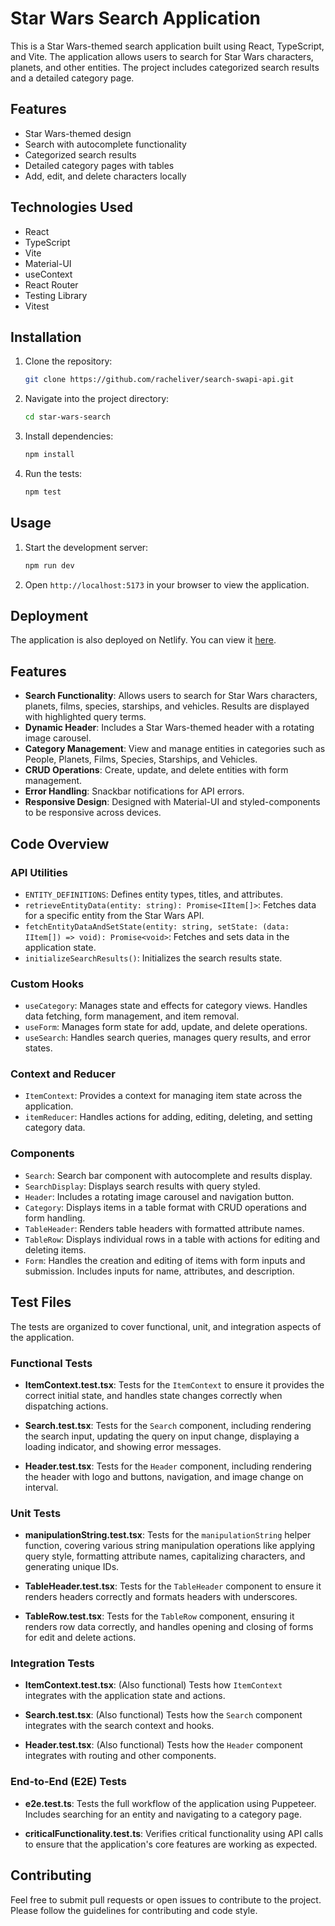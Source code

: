 # Star Wars Search Application

This is a Star Wars-themed search application built using React, TypeScript, and Vite. The application allows users to search for Star Wars characters, planets, and other entities. The project includes categorized search results and a detailed category page.

## Features

- Star Wars-themed design
- Search with autocomplete functionality
- Categorized search results
- Detailed category pages with tables
- Add, edit, and delete characters locally

## Technologies Used

- React
- TypeScript
- Vite
- Material-UI
- useContext
- React Router
- Testing Library
- Vitest

## Installation
1. Clone the repository:
    ```bash
    git clone https://github.com/racheliver/search-swapi-api.git
    ```
2. Navigate into the project directory:
    ```bash
    cd star-wars-search
    ```
3. Install dependencies:
    ```bash
    npm install
    ```
4. Run the tests:
    ```bash
    npm test
    ```

## Usage
1. Start the development server:
    ```bash
    npm run dev
    ```
2. Open `http://localhost:5173` in your browser to view the application.

## Deployment
The application is also deployed on Netlify. You can view it [here](https://star-wars-search-fans.netlify.app/).

## Features
- **Search Functionality**: Allows users to search for Star Wars characters, planets, films, species, starships, and vehicles. Results are displayed with highlighted query terms.
- **Dynamic Header**: Includes a Star Wars-themed header with a rotating image carousel.
- **Category Management**: View and manage entities in categories such as People, Planets, Films, Species, Starships, and Vehicles.
- **CRUD Operations**: Create, update, and delete entities with form management.
- **Error Handling**: Snackbar notifications for API errors.
- **Responsive Design**: Designed with Material-UI and styled-components to be responsive across devices.

## Code Overview

### API Utilities
- `ENTITY_DEFINITIONS`: Defines entity types, titles, and attributes.
- `retrieveEntityData(entity: string): Promise<IItem[]>`: Fetches data for a specific entity from the Star Wars API.
- `fetchEntityDataAndSetState(entity: string, setState: (data: IItem[]) => void): Promise<void>`: Fetches and sets data in the application state.
- `initializeSearchResults()`: Initializes the search results state.

### Custom Hooks
- `useCategory`: Manages state and effects for category views. Handles data fetching, form management, and item removal.
- `useForm`: Manages form state for add, update, and delete operations.
- `useSearch`: Handles search queries, manages query results, and error states.

### Context and Reducer
- `ItemContext`: Provides a context for managing item state across the application.
- `itemReducer`: Handles actions for adding, editing, deleting, and setting category data.

### Components
- `Search`: Search bar component with autocomplete and results display.
- `SearchDisplay`: Displays search results with query styled.
- `Header`: Includes a rotating image carousel and navigation button.
- `Category`: Displays items in a table format with CRUD operations and form handling.
- `TableHeader`: Renders table headers with formatted attribute names.
- `TableRow`: Displays individual rows in a table with actions for editing and deleting items.
- `Form`: Handles the creation and editing of items with form inputs and submission. Includes inputs for name, attributes, and description.

## Test Files

The tests are organized to cover functional, unit, and integration aspects of the application.

### Functional Tests

- **ItemContext.test.tsx**: Tests for the `ItemContext` to ensure it provides the correct initial state, and handles state changes correctly when dispatching actions.

- **Search.test.tsx**: Tests for the `Search` component, including rendering the search input, updating the query on input change, displaying a loading indicator, and showing error messages.

- **Header.test.tsx**: Tests for the `Header` component, including rendering the header with logo and buttons, navigation, and image change on interval.

### Unit Tests

- **manipulationString.test.tsx**: Tests for the `manipulationString` helper function, covering various string manipulation operations like applying query style, formatting attribute names, capitalizing characters, and generating unique IDs.

- **TableHeader.test.tsx**: Tests for the `TableHeader` component to ensure it renders headers correctly and formats headers with underscores.

- **TableRow.test.tsx**: Tests for the `TableRow` component, ensuring it renders row data correctly, and handles opening and closing of forms for edit and delete actions.

### Integration Tests

- **ItemContext.test.tsx**: (Also functional) Tests how `ItemContext` integrates with the application state and actions.

- **Search.test.tsx**: (Also functional) Tests how the `Search` component integrates with the search context and hooks.

- **Header.test.tsx**: (Also functional) Tests how the `Header` component integrates with routing and other components.


### End-to-End (E2E) Tests

- **e2e.test.ts**: Tests the full workflow of the application using Puppeteer. Includes searching for an entity and navigating to a category page.

- **criticalFunctionality.test.ts**: Verifies critical functionality using API calls to ensure that the application's core features are working as expected.



## Contributing
Feel free to submit pull requests or open issues to contribute to the project. Please follow the guidelines for contributing and code style.



